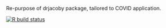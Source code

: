 
Re-purpose of drjacoby package, tailored to COVID application.

<!-- badges: start -->
[![R build status](https://github.com/mrc-ide/markovid/workflows/R-CMD-check/badge.svg)](https://github.com/mrc-ide/markovid/actions)
<!-- badges: end -->
